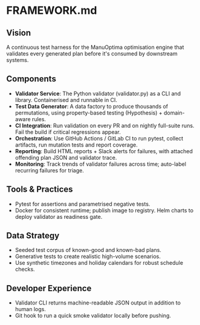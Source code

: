 # FRAMEWORK.md

## Vision
A continuous test harness for the ManuOptima optimisation engine that validates every generated plan before it's consumed by downstream systems.

## Components
- **Validator Service**: The Python validator (validator.py) as a CLI and library. Containerised and runnable in CI.
- **Test Data Generator**: A data factory to produce thousands of permutations, using property-based testing (Hypothesis) + domain-aware rules.
- **CI Integration**: Run validation on every PR and on nightly full-suite runs. Fail the build if critical regressions appear.
- **Orchestration**: Use GitHub Actions / GitLab CI to run pytest, collect artifacts, run mutation tests and report coverage.
- **Reporting**: Build HTML reports + Slack alerts for failures, with attached offending plan JSON and validator trace.
- **Monitoring**: Track trends of validator failures across time; auto-label recurring failures for triage.

## Tools & Practices
- Pytest for assertions and parametrised negative tests.
- Docker for consistent runtime; publish image to registry. Helm charts to deploy validator as readiness gate.

## Data Strategy
- Seeded test corpus of known-good and known-bad plans.
- Generative tests to create realistic high-volume scenarios.
- Use synthetic timezones and holiday calendars for robust schedule checks.

## Developer Experience
- Validator CLI returns machine-readable JSON output in addition to human logs.
- Git hook to run a quick smoke validator locally before pushing.